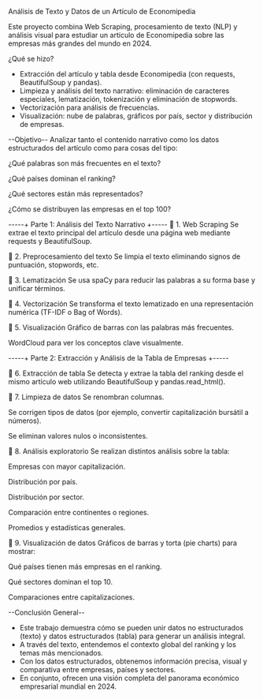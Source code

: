 Análisis de Texto y Datos de un Artículo de Economipedia

Este proyecto combina Web Scraping, procesamiento de texto (NLP) y análisis visual para estudiar un artículo de Economipedia sobre las empresas más grandes del mundo en 2024.

¿Qué se hizo?
+ Extracción del artículo y tabla desde Economipedia (con requests, BeautifulSoup y pandas).
+ Limpieza y análisis del texto narrativo: eliminación de caracteres especiales, lematización, tokenización y eliminación de stopwords.
+ Vectorización para análisis de frecuencias.
+ Visualización: nube de palabras, gráficos por país, sector y distribución de empresas.

--Objetivo--
Analizar tanto el contenido narrativo como los datos estructurados del artículo como para cosas del tipo:

¿Qué palabras son más frecuentes en el texto?

¿Qué países dominan el ranking?

¿Qué sectores están más representados?

¿Cómo se distribuyen las empresas en el top 100?



-----+ Parte 1: Análisis del Texto Narrativo +-----
🔹 1. Web Scraping
Se extrae el texto principal del artículo desde una página web mediante requests y BeautifulSoup.

🔹 2. Preprocesamiento del texto
Se limpia el texto eliminando signos de puntuación, stopwords, etc.

🔹 3. Lematización
Se usa spaCy para reducir las palabras a su forma base y unificar términos.

🔹 4. Vectorización
Se transforma el texto lematizado en una representación numérica (TF-IDF o Bag of Words).

🔹 5. Visualización
Gráfico de barras con las palabras más frecuentes.

WordCloud para ver los conceptos clave visualmente.

-----+ Parte 2: Extracción y Análisis de la Tabla de Empresas +-----

🔹 6. Extracción de tabla
Se detecta y extrae la tabla del ranking desde el mismo artículo web utilizando BeautifulSoup y pandas.read_html().

🔹 7. Limpieza de datos
Se renombran columnas.

Se corrigen tipos de datos (por ejemplo, convertir capitalización bursátil a números).

Se eliminan valores nulos o inconsistentes.

🔹 8. Análisis exploratorio
Se realizan distintos análisis sobre la tabla:

Empresas con mayor capitalización.

Distribución por país.

Distribución por sector.

Comparación entre continentes o regiones.

Promedios y estadísticas generales.

🔹 9. Visualización de datos
Gráficos de barras y torta (pie charts) para mostrar:

Qué países tienen más empresas en el ranking.

Qué sectores dominan el top 10.

Comparaciones entre capitalizaciones.

--Conclusión General--
+ Este trabajo demuestra cómo se pueden unir datos no estructurados (texto) y datos estructurados (tabla) para generar un análisis integral.
+ A través del texto, entendemos el contexto global del ranking y los temas más mencionados.
+ Con los datos estructurados, obtenemos información precisa, visual y comparativa entre empresas, países y sectores.
+ En conjunto, ofrecen una visión completa del panorama económico empresarial mundial en 2024.



